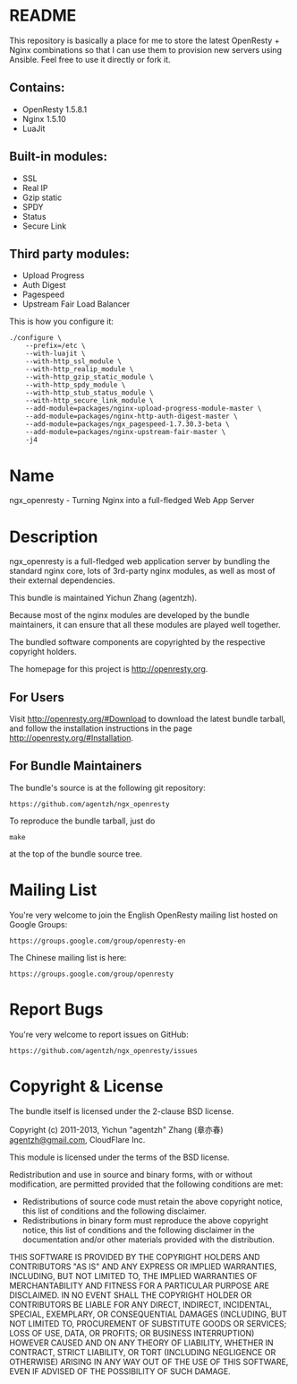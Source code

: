 README
======

This repository is basically a place for me to store the latest OpenResty + Nginx combinations so that I can use them to provision new servers using Ansible. Feel free to use it directly or fork it.

Contains:
---------
* OpenResty 1.5.8.1
* Nginx 1.5.10
* LuaJit

Built-in modules:
-----------------
* SSL
* Real IP
* Gzip static
* SPDY
* Status
* Secure Link

Third party modules:
--------------------
* Upload Progress
* Auth Digest
* Pagespeed
* Upstream Fair Load Balancer

This is how you configure it:  

    ./configure \  
	    --prefix=/etc \  
        --with-luajit \  
        --with-http_ssl_module \  
        --with-http_realip_module \  
        --with-http_gzip_static_module \  
        --with-http_spdy_module \  
        --with-http_stub_status_module \  
        --with-http_secure_link_module \  
        --add-module=packages/nginx-upload-progress-module-master \  
        --add-module=packages/nginx-http-auth-digest-master \  
        --add-module=packages/ngx_pagespeed-1.7.30.3-beta \  
        --add-module=packages/nginx-upstream-fair-master \  
        -j4


Name
====

ngx_openresty - Turning Nginx into a full-fledged Web App Server

Description
===========

ngx_openresty is a full-fledged web application server by bundling the standard nginx core,
lots of 3rd-party nginx modules, as well as most of their external dependencies.

This bundle is maintained Yichun Zhang (agentzh).

Because most of the nginx modules are developed by the bundle maintainers, it can ensure
that all these modules are played well together.

The bundled software components are copyrighted by the respective copyright holders.

The homepage for this project is http://openresty.org.

For Users
---------

Visit http://openresty.org/#Download to download the latest bundle tarball, and
follow the installation instructions in the page http://openresty.org/#Installation.

For Bundle Maintainers
----------------------

The bundle's source is at the following git repository:

    https://github.com/agentzh/ngx_openresty

To reproduce the bundle tarball, just do

    make

at the top of the bundle source tree.

Mailing List
============

You're very welcome to join the English OpenResty mailing list hosted on Google Groups:

    https://groups.google.com/group/openresty-en

The Chinese mailing list is here:

    https://groups.google.com/group/openresty

Report Bugs
===========

You're very welcome to report issues on GitHub:

    https://github.com/agentzh/ngx_openresty/issues

Copyright & License
===================

The bundle itself is licensed under the 2-clause BSD license.

Copyright (c) 2011-2013, Yichun "agentzh" Zhang (章亦春) <agentzh@gmail.com>, CloudFlare Inc.

This module is licensed under the terms of the BSD license.

Redistribution and use in source and binary forms, with or without
modification, are permitted provided that the following conditions are
met:

* Redistributions of source code must retain the above copyright notice, this list of conditions and the following disclaimer.
* Redistributions in binary form must reproduce the above copyright notice, this list of conditions and the following disclaimer in the documentation and/or other materials provided with the distribution.

THIS SOFTWARE IS PROVIDED BY THE COPYRIGHT HOLDERS AND CONTRIBUTORS "AS
IS" AND ANY EXPRESS OR IMPLIED WARRANTIES, INCLUDING, BUT NOT LIMITED
TO, THE IMPLIED WARRANTIES OF MERCHANTABILITY AND FITNESS FOR A
PARTICULAR PURPOSE ARE DISCLAIMED. IN NO EVENT SHALL THE COPYRIGHT
HOLDER OR CONTRIBUTORS BE LIABLE FOR ANY DIRECT, INDIRECT, INCIDENTAL,
SPECIAL, EXEMPLARY, OR CONSEQUENTIAL DAMAGES (INCLUDING, BUT NOT LIMITED
TO, PROCUREMENT OF SUBSTITUTE GOODS OR SERVICES; LOSS OF USE, DATA, OR
PROFITS; OR BUSINESS INTERRUPTION) HOWEVER CAUSED AND ON ANY THEORY OF
LIABILITY, WHETHER IN CONTRACT, STRICT LIABILITY, OR TORT (INCLUDING
NEGLIGENCE OR OTHERWISE) ARISING IN ANY WAY OUT OF THE USE OF THIS
SOFTWARE, EVEN IF ADVISED OF THE POSSIBILITY OF SUCH DAMAGE.

